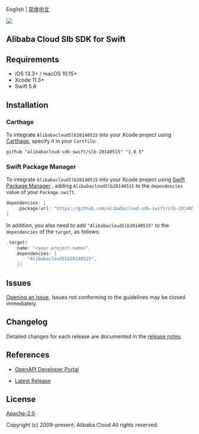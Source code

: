 English | [简体中文](README-CN.md)

![](https://aliyunsdk-pages.alicdn.com/icons/AlibabaCloud.svg)

## Alibaba Cloud Slb SDK for Swift

## Requirements

- iOS 13.3+ / macOS 10.15+
- Xcode 11.3+
- Swift 5.6

## Installation

### Carthage

To integrate `AlibabacloudSlb20140515` into your Xcode project using [Carthage](https://github.com/Carthage/Carthage), specify it in your `Cartfile`:

```ogdl
github "alibabacloud-sdk-swift/slb-20140515" "1.0.5"
```

### Swift Package Manager

To integrate `AlibabacloudSlb20140515` into your Xcode project using [Swift Package Manager](https://swift.org/package-manager/) , adding `AlibabacloudSlb20140515` to the `dependencies` value of your `Package.swift`.

```swift
dependencies: [
    .package(url: "https://github.com/alibabacloud-sdk-swift/slb-20140515.git", from: "1.0.5")
]
```

In addition, you also need to add `"AlibabacloudSlb20140515"` to the `dependencies` of the `target`, as follows:

```swift
.target(
    name: "<your-project-name>",
    dependencies: [
        "AlibabacloudSlb20140515",
    ])
```

## Issues

[Opening an Issue](https://github.com/alibabacloud-sdk-swift/slb-20140515/issues/new), Issues not conforming to the guidelines may be closed immediately.

## Changelog

Detailed changes for each release are documented in the [release notes](./ChangeLog.txt).

## References

* [OpenAPI Developer Portal](https://next.api.alibabacloud.com/home)
- [Latest Release](https://github.com/alibabacloud-sdk-swift/slb-20140515)

## License

[Apache-2.0](http://www.apache.org/licenses/LICENSE-2.0)

Copyright (c) 2009-present, Alibaba Cloud All rights reserved.
